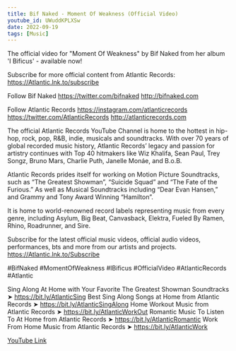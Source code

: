 ```yaml
---
title: Bif Naked - Moment Of Weakness (Official Video)
youtube_id: UWuddKPLXSw
date: 2022-09-19
tags: [Music]
---
```

The official video for "Moment Of Weakness" by Bif Naked from her album 'I Bificus' - available now!

Subscribe for more official content from Atlantic Records:
https://Atlantic.lnk.to/subscribe

Follow Bif Naked
https://twitter.com/bifnaked
http://bifnaked.com

Follow Atlantic Records
https://instagram.com/atlanticrecords
https://twitter.com/AtlanticRecords
http://atlanticrecords.com

The official Atlantic Records YouTube Channel is home to the hottest in hip-hop, rock, pop, R&B, indie, musicals and soundtracks. With over 70 years of global recorded music history, Atlantic Records’ legacy and passion for artistry continues with Top 40 hitmakers like Wiz Khalifa, Sean Paul, Trey Songz, Bruno Mars, Charlie Puth, Janelle Monáe, and B.o.B. 

Atlantic Records prides itself for working on Motion Picture Soundtracks, such as “The Greatest Showman”, “Suicide Squad” and “The Fate of the Furious.” As well as Musical Soundtracks including “Dear Evan Hansen,” and Grammy and Tony Award Winning “Hamilton”.
 
It is home to world-renowned record labels representing music from every genre, including Asylum, Big Beat, Canvasback, Elektra, Fueled By Ramen, Rhino, Roadrunner, and Sire.
 
Subscribe for the latest official music videos, official audio videos, performances, bts and more from our artists and projects.
https://Atlantic.lnk.to/Subscribe

#BifNaked #MomentOfWeakness #IBificus #OfficialVideo #AtlanticRecords #Atlantic

Sing Along At Home with Your Favorite The Greatest Showman Soundtracks ➤ https://bit.ly/AtlanticSing
Best Sing Along Songs at Home from Atlantic Records ➤ https://bit.ly/AtlanticSingAlong
Home Workout Music from Atlantic Records ➤ https://bit.ly/AtlanticWorkOut
Romantic Music To Listen To At Home from Atlantic Records ➤ https://bit.ly/AtlanticRomantic
Work From Home Music from Atlantic Records ➤ https://bit.ly/AtlanticWork

[YouTube Link](https://www.youtube.com/watch?v=UWuddKPLXSw)
